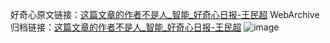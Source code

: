 好奇心原文链接：[这篇文章的作者不是人_智能_好奇心日报-王民超](https://www.qdaily.com/articles/5767.html)
WebArchive归档链接：[这篇文章的作者不是人_智能_好奇心日报-王民超](http://web.archive.org/web/20190623165429/https://www.qdaily.com/articles/5767.html)
![image](http://ww3.sinaimg.cn/large/007d5XDply1g3w95amfywj30u03gdhdt)